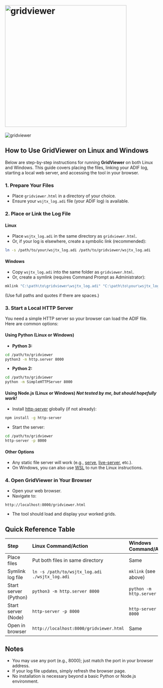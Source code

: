 # <img width="400" height="400" alt="gridviewer" src="https://github.com/user-attachments/assets/0f881a14-4194-4a82-a71d-8203ef1d028e" />
![gridviewer](https://github.com/user-attachments/assets/7608478f-992a-45c9-9c9d-0fd4b1a2dd04)


## How to Use GridViewer on Linux and Windows

Below are step-by-step instructions for running **GridViewer** on both Linux and Windows. This guide covers placing the files, linking your ADIF log, starting a local web server, and accessing the tool in your browser.

### 1. Prepare Your Files

- Place `gridviewer.html` in a directory of your choice.
- Ensure your `wsjtx_log.adi` file (your ADIF log) is available.


### 2. Place or Link the Log File

#### **Linux**

- Place `wsjtx_log.adi` in the same directory as `gridviewer.html`.
- Or, if your log is elsewhere, create a symbolic link (recommended):

```bash
ln -s /path/to/your/wsjtx_log.adi /path/to/gridviewer/wsjtx_log.adi
```


#### **Windows**

- Copy `wsjtx_log.adi` into the same folder as `gridviewer.html`.
- Or, create a symlink (requires Command Prompt as Administrator):

```cmd
mklink "C:\path\to\gridviewer\wsjtx_log.adi" "C:\path\to\your\wsjtx_log.adi"
```

(Use full paths and quotes if there are spaces.)


### 3. Start a Local HTTP Server

You need a simple HTTP server so your browser can load the ADIF file. Here are common options:

#### **Using Python (Linux or Windows)**

- **Python 3:**

```bash
cd /path/to/gridviewer
python3 -m http.server 8000
```

- **Python 2:**

```bash
cd /path/to/gridviewer
python -m SimpleHTTPServer 8000
```


#### **Using Node.js (Linux or Windows)** *Not tested by me, but should hopefully work!*

- Install [http-server](https://www.npmjs.com/package/http-server) globally (if not already):

```bash
npm install -g http-server
```

- Start the server:

```bash
cd /path/to/gridviewer
http-server -p 8000
```


#### **Other Options**

- Any static file server will work (e.g., [serve](https://www.npmjs.com/package/serve), [live-server](https://www.npmjs.com/package/live-server), etc.).
- On Windows, you can also use [WSL](https://learn.microsoft.com/en-us/windows/wsl/) to run the Linux instructions.


### 4. Open GridViewer in Your Browser

- Open your web browser.
- Navigate to:

```
http://localhost:8000/gridviewer.html
```

- The tool should load and display your worked grids.


## Quick Reference Table

| Step | Linux Command/Action | Windows Command/Action |
| :-- | :-- | :-- |
| Place files | Put both files in same directory | Same |
| Symlink log file | `ln -s /path/to/wsjtx_log.adi ./wsjtx_log.adi` | `mklink` (see above) |
| Start server (Python) | `python3 -m http.server 8000` | `python -m http.server 8000` |
| Start server (Node) | `http-server -p 8000` | `http-server -p 8000` |
| Open in browser | `http://localhost:8000/gridviewer.html` | Same |

## Notes

- You may use any port (e.g., 8000); just match the port in your browser address.
- If your log file updates, simply refresh the browser page.
- No installation is necessary beyond a basic Python or Node.js environment.

